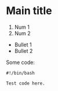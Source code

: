 # Main title

1. Num 1
1. Num 2

* Bullet 1
* Bullet 2

Some code:

```
#!/bin/bash

Test code here.
```
